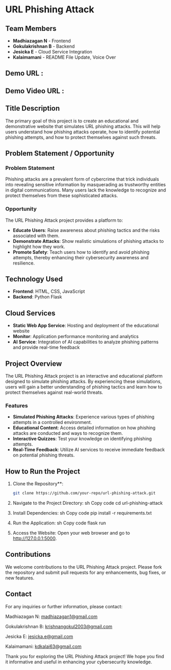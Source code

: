# URL Phishing Attack

## Team Members
- **Madhiazagan N** - Frontend
- **Gokulakrishnan B** - Backend
- **Jesicka E** - Cloud Service Integration
- **Kalaimamani** - README File Update, Voice Over

## Demo URL :
## Demo Video URL :


## Title Description
The primary goal of this project is to create an educational and demonstrative website that simulates URL phishing attacks. This will help users understand how phishing attacks operate, how to identify potential phishing attempts, and how to protect themselves against such threats.

## Problem Statement / Opportunity
### Problem Statement
Phishing attacks are a prevalent form of cybercrime that trick individuals into revealing sensitive information by masquerading as trustworthy entities in digital communications. Many users lack the knowledge to recognize and protect themselves from these sophisticated attacks.

### Opportunity
The URL Phishing Attack project provides a platform to:
- **Educate Users**: Raise awareness about phishing tactics and the risks associated with them.
- **Demonstrate Attacks**: Show realistic simulations of phishing attacks to highlight how they work.
- **Promote Safety**: Teach users how to identify and avoid phishing attempts, thereby enhancing their cybersecurity awareness and resilience.

## Technology Used
- **Frontend**: HTML, CSS, JavaScript
- **Backend**: Python Flask

## Cloud Services
- **Static Web App Service**: Hosting and deployment of the educational website
- **Monitor**: Application performance monitoring and analytics
- **AI Service**: Integration of AI capabilities to analyze phishing patterns and provide real-time feedback

## Project Overview
The URL Phishing Attack project is an interactive and educational platform designed to simulate phishing attacks. By experiencing these simulations, users will gain a better understanding of phishing tactics and learn how to protect themselves against real-world threats.

### Features
- **Simulated Phishing Attacks**: Experience various types of phishing attempts in a controlled environment.
- **Educational Content**: Access detailed information on how phishing attacks are conducted and ways to recognize them.
- **Interactive Quizzes**: Test your knowledge on identifying phishing attempts.
- **Real-Time Feedback**: Utilize AI services to receive immediate feedback on potential phishing threats.

## How to Run the Project

1. Clone the Repository**: 
   ```sh
   git clone https://github.com/your-repo/url-phishing-attack.git
   
2. Navigate to the Project Directory:
sh
Copy code
cd url-phishing-attack

3. Install Dependencies:
sh
Copy code
pip install -r requirements.txt

3. Run the Application:
sh
Copy code
flask run

4. Access the Website:
Open your web browser and go to http://127.0.0.1:5000.

## Contributions
We welcome contributions to the URL Phishing Attack project. Please fork the repository and submit pull requests for any enhancements, bug fixes, or new features.



## Contact
For any inquiries or further information, please contact:

Madhiazagan N: madhiazagan1@gmail.com

Gokulakrishnan B: krishnangokul2003@gmail.com

Jesicka E: jesicka.e@gmail.com

Kalaimamani: kdkalai63@gmail.com

Thank you for exploring the URL Phishing Attack project! We hope you find it informative and useful in enhancing your cybersecurity knowledge.
